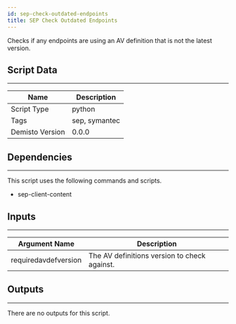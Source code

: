 ```yaml
---
id: sep-check-outdated-endpoints
title: SEP Check Outdated Endpoints
---
```


Checks if any endpoints are using an AV definition that is not the latest version.

## Script Data
---

| **Name** | **Description** |
| --- | --- |
| Script Type | python |
| Tags | sep, symantec |
| Demisto Version | 0.0.0 |

## Dependencies
---
This script uses the following commands and scripts.
* sep-client-content

## Inputs
---

| **Argument Name** | **Description** |
| --- | --- |
| requiredavdefversion | The AV definitions version to check against. |

## Outputs
---
There are no outputs for this script.
